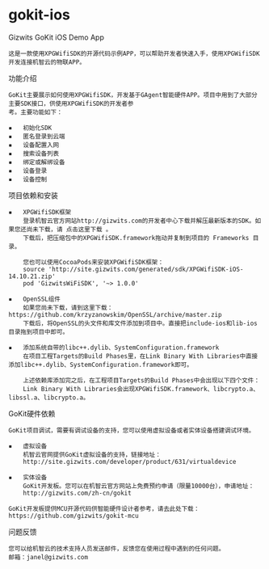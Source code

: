 gokit-ios
=========

Gizwits GoKit iOS Demo App

    这是一款使用XPGWifiSDK的开源代码示例APP，可以帮助开发者快速入手，使用XPGWifiSDK开发连接机智云的物联APP。


功能介绍

    GoKit主要展示如何使用XPGWifiSDK，开发基于GAgent智能硬件APP。项目中用到了大部分主要SDK接口，供使用XPGWifiSDK的开发者参
    考。主要功能如下：

	▪	初始化SDK
	▪	匿名登录到云端
	▪	设备配置入网
	▪	搜索设备列表
	▪	绑定或解绑设备
	▪	设备登录
	▪	设备控制


项目依赖和安装

	▪	XPGWifiSDK框架
        登录机智云官方网站http://gizwits.com的开发者中心下载并解压最新版本的SDK。如果您还尚未下载，请 点击这里下载 。
        下载后，把压缩包中的XPGWifiSDK.framework拖动并复制到项目的 Frameworks 目录。

        您也可以使用CocoaPods来安装XPGWifiSDK框架：
		source 'http://site.gizwits.com/generated/sdk/XPGWifiSDK-iOS-14.10.21.zip'
        pod 'GizwitsWiFiSDK', '~> 1.0.0'

	▪	OpenSSL组件
        如果您尚未下载，请到这里下载：https://github.com/krzyzanowskim/OpenSSL/archive/master.zip
        下载后，将OpenSSL的头文件和库文件添加到项目中。直接把include-ios和lib-ios目录拖到项目中即可。
	  
	▪	添加系统自带的libc++.dylib、SystemConfiguration.framework
        在项目工程Targets的Build Phases里，在Link Binary With Libraries中直接添加libc++.dylib、SystemConfiguration.framework即可。

        上述依赖库添加完之后，在工程项目Targets的Build Phases中会出现以下四个文件：
        Link Binary With Libraries会出现XPGWifiSDK.framework、libcrypto.a、libssl.a、libcrypto.a。



GoKit硬件依赖

    GoKit项目调试，需要有调试设备的支持，您可以使用虚拟设备或者实体设备搭建调试环境。

	▪	虚拟设备
        机智云官网提供GoKit虚拟设备的支持，链接地址：
        http://site.gizwits.com/developer/product/631/virtualdevice

	▪	实体设备
        GoKit开发板。您可以在机智云官方网站上免费预约申请（限量10000台），申请地址：
        http://gizwits.com/zh-cn/gokit
        
    GoKit开发板提供MCU开源代码供智能硬件设计者参考，请去此处下载：https://github.com/gizwits/gokit-mcu



问题反馈

    您可以给机智云的技术支持人员发送邮件，反馈您在使用过程中遇到的任何问题。
    邮箱：janel@gizwits.com


